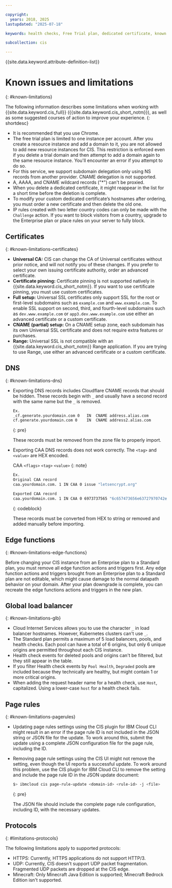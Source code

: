```yaml
---

copyright:
  years: 2018, 2025
lastupdated: "2025-07-18"

keywords: health checks, Free Trial plan, dedicated certificate, known issues

subcollection: cis

---
```


{{site.data.keyword.attribute-definition-list}}

# Known issues and limitations
{: #known-limitations}

The following information describes some limitations when working with {{site.data.keyword.cis_full}} ({{site.data.keyword.cis_short_notm}}), as well as some suggested courses of action to improve your experience.
{: shortdesc}

* It is recommended that you use Chrome.
* The free trial plan is limited to one instance per account. After you create a resource instance and add a domain to it, you are not allowed to add new resource instances for CIS. This restriction is enforced even if you delete a trial domain and then attempt to add a domain again to the same resource instance. You'll encounter an error if you attempt to do so.
* For this service, we support subdomain delegation only using NS records from another provider. CNAME delegation is not supported.
* A, AAAA, and CNAME wildcard records ("*") can't be proxied.
* When you delete a dedicated certificate, it might reappear in the list for a short time before the deletion is complete.
* To modify your custom dedicated certificate’s hostnames after ordering, you must order a new certificate and then delete the old one.
* IP rules created with two letter country codes can only be made with the `Challenge` action. If you want to block visitors from a country, upgrade to the Enterprise plan or place rules on your server to fully block.

## Certificates
{: #known-limitations-certificates}

* **Universal CA:** CIS can change the CA of Universal certificates without prior notice, and will not notify you of these changes. If you prefer to select your own issuing certificate authority, order an advanced certificate.
* **Certificate pinning:** Certificate pinning is not supported natively in {{site.data.keyword.cis_short_notm}}. If you want to use certificate pinning, you must use custom certificates.
* **Full setup:** Universal SSL certificates only support SSL for the root or first-level subdomains such as `example.com` and `www.example.com`. To enable SSL support on second, third, and fourth-level subdomains such as `dev.www.example.com` or `app3.dev.www.example.com` use either an advanced certificate or a custom certificate.
* **CNAME (partial) setup:** On a CNAME setup zone, each subdomain has its own Universal SSL certificate and does not require extra features or purchases.
* **Range:** Universal SSL is not compatible with an {{site.data.keyword.cis_short_notm}} Range application. If you are trying to use Range, use either an advanced certificate or a custom certificate.

## DNS
{: #known-limitations-dns}

* Exporting DNS records includes Cloudflare CNAME records that should be hidden. These records begin with `_` and usually have a second record with  the same name but the `_` is removed.

    ```sh
    Ex.
    _cf.generate.yourdomain.com 0   IN  CNAME address.alias.com
    cf.generate.yourdomain.com 0    IN  CNAME address2.alias.com
    ```
    {: pre}

    These records must be removed from the zone file to properly import.

* Exporting CAA DNS records does not work correctly. The `<tag>` and `<value>` are HEX encoded.

    CAA `<flags>` `<tag>` `<value>`
    {: note}

    ```sh
    Ex.
    Original CAA record
    caa.yourdomain.com. 1 IN CAA 0 issue "letsencrypt.org"

    Exported CAA record
    caa.yourdomain.com. 1 IN CAA 0 6973737565 "6c657473656e63727970742e6f7267"
    ```
    {: codeblock}

    These records must be converted from HEX to string or removed and added manually before importing.
  
## Edge functions
{: #known-limitations-edge-functions}

Before changing your CIS instance from an Enterprise plan to a Standard plan, you must remove all edge function actions and triggers first. Any edge function actions and triggers brought from an Enterprise plan to a Standard plan are not editable, which might cause damage to the normal datapath behavior on your domain. After your plan downgrade is complete, you can recreate the edge functions actions and triggers in the new plan.

## Global load balancer
{: #known-limitations-glb}

* Cloud Internet Services allows you to use the character `_` in load balancer hostnames. However, Kubernetes clusters can't use `_`.
* The Standard plan permits a maximum of 5 load balancers, pools, and health checks. Each pool can have a total of 6 origins, but only 6 unique origins are permitted throughout each CIS instance.
* Health check events for deleted pools and origins can't be filtered, but they still appear in the table.
* If you filter Health check events by `Pool Health`, `Degraded` pools are included because they technically are healthy, but might contain 1 or more critical origins.
* When adding the request header name for a health check, use `Host`, capitalized. Using a lower-case `host` for a health check fails.

## Page rules
{: #known-limitations-pagerules}

* Updating page rules settings using the CIS plugin for IBM Cloud CLI might result in an error if the page rule ID is not included in the JSON string or JSON file for the update. To work around this, submit the update using a complete JSON configuration file for the page rule, including the ID.
* Removing page rule settings using the CIS UI might not remove the setting, even though the UI reports a successful update. To work around this problem, use the CIS plugin for IBM Cloud CLI to remove the setting and include the page rule ID in the JSON update document:

    ```sh
    $> ibmcloud cis page-rule-update <domain-id> <rule-id> -j <file>
    ```
    {: pre}

    The JSON file should include the complete page rule configuration, including ID, with the necessary updates.

## Protocols
{: #limitations-protocols}
 
The following limitations apply to supported protocols:

* HTTPS: Currently, HTTPS applications do not support HTTP/3.
* UDP: Currently, CIS doesn't support UDP packet fragmentation. Fragmented UDP packets are dropped at the CIS edge.
* Minecraft: Only Minecraft Java Edition is supported; Minecraft Bedrock Edition isn't supported. 
